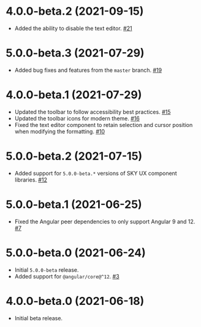 # 4.0.0-beta.2 (2021-09-15)

- Added the ability to disable the text editor. [#21](https://github.com/blackbaud/skyux-text-editor/pull/21)

# 5.0.0-beta.3 (2021-07-29)

- Added bug fixes and features from the `master` branch. [#19](https://github.com/blackbaud/skyux-text-editor/pull/19)

# 4.0.0-beta.1 (2021-07-29)

- Updated the toolbar to follow accessibility best practices. [#15](https://github.com/blackbaud/skyux-text-editor/pull/15)
- Updated the toolbar icons for modern theme. [#16](https://github.com/blackbaud/skyux-text-editor/pull/16)
- Fixed the text editor component to retain selection and cursor position when modifying the formatting. [#10](https://github.com/blackbaud/skyux-text-editor/pull/10)

# 5.0.0-beta.2 (2021-07-15)

- Added support for `5.0.0-beta.*` versions of SKY UX component libraries. [#12](https://github.com/blackbaud/skyux-text-editor/pull/12)

# 5.0.0-beta.1 (2021-06-25)

- Fixed the Angular peer dependencies to only support Angular 9 and 12. [#7](https://github.com/blackbaud/skyux-text-editor/pull/7)

# 5.0.0-beta.0 (2021-06-24)

- Initial `5.0.0-beta` release.
- Added support for `@angular/core@^12`. [#3](https://github.com/blackbaud/skyux-text-editor/pull/3)

# 4.0.0-beta.0 (2021-06-18)

- Initial beta release.
